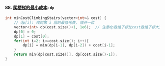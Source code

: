 #### 88. [爬楼梯的最小成本](https://leetcode.cn/problems/GzCJIP/): `dp`

```CPP
int minCostClimbingStairs(vector<int>& cost) {
    // dp[i]: 爬到第 i 层的最低花费, 错开一位
    vector<int> dp(cost.size()+1, 1e6);  // 注意dp数组下标比cost数组下标大1位
    dp[0] = 0;
    dp[1] = cost[0];
    for(int i=2; i<=cost.size(); i++){
        dp[i] = min(dp[i-1], dp[i-2]) + cost[i-1];
    }
    return min(dp[cost.size()], dp[cost.size()-1]);
}
```